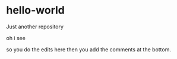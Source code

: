 # hello-world
Just another repository


oh i see

so you do the edits here then you add the comments at the bottom.
